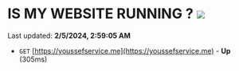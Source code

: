 # IS MY WEBSITE RUNNING ? [![](https://img.shields.io/static/v1?label=Sponsor&message=%E2%9D%A4&logo=GitHub&color=%23fe8e86)](https://github.com/sponsors/<username>)

Last updated: **2/5/2024, 2:59:05 AM**

- `GET` [https://youssefservice.me](https://youssefservice.me) - **Up** (305ms)
